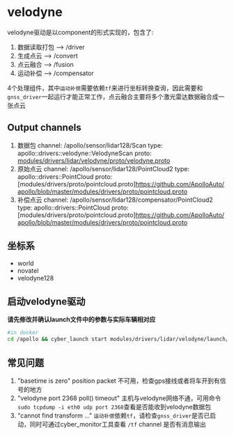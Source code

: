 # velodyne
velodyne驱动是以component的形式实现的，包含了:

1. 数据读取打包 --> /driver
2. 生成点云 --> /convert
3. 点云融合 --> /fusion
4. 运动补偿 --> /compensator

4个处理组件，其中`运动补偿`需要依赖`tf`来进行坐标转换查询，因此需要和`gnss_driver`一起运行才能正常工作，点云融合主要将多个激光雷达数据融合成一张点云

## Output channels

1. 数据包
  channel: /apollo/sensor/lidar128/Scan
  type: apollo::drivers::velodyne::VelodyneScan
  proto: [modules/drivers/lidar/velodyne/proto/velodyne.proto](https://github.com/ApolloAuto/apollo/blob/master/modules/drivers/lidar/velodyne/proto/velodyne.proto)
2. 原始点云
  channel: /apollo/sensor/lidar128/PointCloud2
  type: apollo::drivers::PointCloud
  proto: [modules/drivers/proto/pointcloud.proto]https://github.com/ApolloAuto/apollo/blob/master/modules/drivers/proto/pointcloud.proto
3. 补偿点云
  channel: /apollo/sensor/lidar128/compensator/PointCloud2
  type: apollo::drivers::PointCloud
  proto: [modules/drivers/proto/pointcloud.proto]https://github.com/ApolloAuto/apollo/blob/master/modules/drivers/proto/pointcloud.proto

## 坐标系
* world
* novatel
* velodyne128

## 启动velodyne驱动
**请先修改并确认launch文件中的参数与实际车辆相对应**
```bash
#in docker
cd /apollo && cyber_launch start modules/drivers/lidar/velodyne/launch/velodyne.launch
```

## 常见问题
1. "basetime is zero"
  position packet 不可用，检查gps接线或者将车开到有信号的地方
2. "velodyne port 2368 poll() timeout"
  主机与velodyne网络不通，可用命令`sudo tcpdump -i eth0 udp port 2368`查看是否能收到velodyne数据包
3. "cannot find transform ..."
  `运动补偿`依赖`tf`，请检查`gnss_driver`是否已启动，同时可通过cyber_monitor工具查看 `/tf` channel 是否有消息输出
